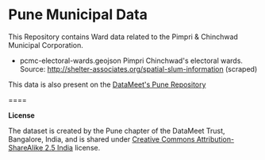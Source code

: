 Pune Municipal Data
====

This Repository contains Ward data related to the Pimpri & Chinchwad Municipal Corporation.

* pcmc-electoral-wards.geojson 
Pimpri Chinchwad's electoral wards.
Source: http://shelter-associates.org/spatial-slum-information (scraped)

This data is also present on the [DataMeet's Pune Repository](https://github.com/datameet/Pune_wards)

====

**License**

The dataset is created by the Pune chapter of the DataMeet Trust, Bangalore, India, and is shared under [Creative Commons Attribution-ShareAlike 2.5 India](http://creativecommons.org/licenses/by-sa/2.5/in/) license.